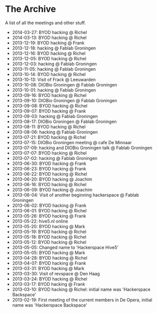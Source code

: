 The Archive
===========

A list of all the meetings and other stuff.

 - 2014-03-27: BYOD hacking @ Richel
 - 2014-03-13: BYOD hacking @ Richel
 - 2013-12-19: BYOD hacking @ Frank
 - 2013-12-18: hacking @ Fablab Groningen
 - 2013-12-16: BYOD hacking @ Richel
 - 2013-12-05: BYOD hacking @ Richel
 - 2013-12-03: hacking @ Fablab Groningen
 - 2013-11-05: hacking @ Fablab Groningen
 - 2013-10-14: BYOD hacking @ Richel
 - 2013-10-13: Visit of Frack @ Leeuwarden
 - 2013-10-08: DIOBio Groningen @ Fablab Groningen
 - 2013-10-01: hacking @ Fablab Groningen
 - 2013-09-16: BYOD hacking @ Richel
 - 2013-09-10: DIOBio Groningen @ Fablab Groningen
 - 2013-09-08: BYOD hacking @ Richel
 - 2013-09-07: BYOD hacking @ Frank
 - 2013-09-03: hacking @ Fablab Groningen
 - 2013-08-17: DIOBio Groningen @ Fablab Groningen
 - 2013-08-11: BYOD hacking @ Richel
 - 2013-08-06: hacking @ Fablab Groningen
 - 2013-07-21: BYOD hacking @ Richel
 - 2013-07-15: DIOBio Groningen meeting @ cafe De Minnaar
 - 2013-07-09: hacking and DIOBio Groningen talk @ Fablab Groningen
 - 2013-07-07: BYOD hacking @ Richel
 - 2013-07-02: hacking @ Fablab Groningen
 - 2013-06-30: BYOD hacking @ Frank
 - 2013-06-23: BYOD hacking @ Frank
 - 2013-06-22: BYOD hacking @ Richel
 - 2013-06-20: BYOD hacking @ Joachim
 - 2013-06-16: BYOD hacking @ Richel
 - 2013-06-09: BYOD hacking @ Joachim
 - 2013-06-04: Visit of another beginning hackerspace @ Fablab Groningen
 - 2013-06-02: BYOD hacking @ Frank
 - 2013-06-01: BYOD hacking @ Richel
 - 2013-05-26: BYOD hacking @ Frank
 - 2013-05-22: hive5.nl online
 - 2013-05-20: BYOD hacking @ Mark
 - 2013-05-19: BYOD hacking @ Richel
 - 2013-05-18: BYOD hacking @ Richel
 - 2013-05-12: BYOD hacking @ Richel
 - 2013-05-05: Changed name to 'Hackerspace Hive5'
 - 2013-05-05: BYOD hacking @ Mark
 - 2013-04-28: BYOD hacking @ Richel
 - 2013-04-07: BYOD hacking @ Frank
 - 2013-03-31: BYOD hacking @ Mark
 - 2013-03-30: Visit of revspace @ Den Haag
 - 2013-03-24: BYOD hacking @ Richel
 - 2013-03-17: BYOD hacking @ Frank
 - 2013-03-10: BYOD hacking @ Richel: initial name was 'Hackerspace Backspace'
 - 2013-02-19: First meeting of the current members in De Opera, initial
   name was 'Hackerspace Backspace'
